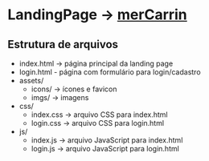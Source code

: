# LandingPage -> [merCarrin](https://paulovitor-unb.github.io/BeAcademy_FromZeroToHero_ProjetoFinal/LandingPage)

## Estrutura de arquivos

-   index.html -> página principal da landing page
-   login.html - página com formulário para login/cadastro
-   assets/
    -   icons/ -> ícones e favicon
    -   imgs/ -> imagens
-   css/
    -   index.css -> arquivo CSS para index.html
    -   login.css -> arquivo CSS para login.html
-   js/
    -   index.js -> arquivo JavaScript para index.html
    -   login.js -> arquivo JavaScript para login.html
